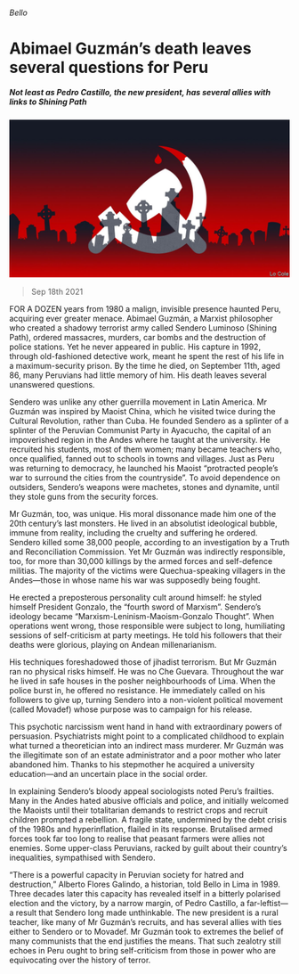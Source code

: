 ###### Bello

# Abimael Guzmán’s death leaves several questions for Peru 

##### Not least as Pedro Castillo, the new president, has several allies with links to Shining Path 

![image](images/20210918_AMD002_0.jpg) 

> Sep 18th 2021 

FOR A DOZEN years from 1980 a malign, invisible presence haunted Peru, acquiring ever greater menace. Abimael Guzmán, a Marxist philosopher who created a shadowy terrorist army called Sendero Luminoso (Shining Path), ordered massacres, murders, car bombs and the destruction of police stations. Yet he never appeared in public. His capture in 1992, through old-fashioned detective work, meant he spent the rest of his life in a maximum-security prison. By the time he died, on September 11th, aged 86, many Peruvians had little memory of him. His death leaves several unanswered questions.

Sendero was unlike any other guerrilla movement in Latin America. Mr Guzmán was inspired by Maoist China, which he visited twice during the Cultural Revolution, rather than Cuba. He founded Sendero as a splinter of a splinter of the Peruvian Communist Party in Ayacucho, the capital of an impoverished region in the Andes where he taught at the university. He recruited his students, most of them women; many became teachers who, once qualified, fanned out to schools in towns and villages. Just as Peru was returning to democracy, he launched his Maoist “protracted people’s war to surround the cities from the countryside”. To avoid dependence on outsiders, Sendero’s weapons were machetes, stones and dynamite, until they stole guns from the security forces.


Mr Guzmán, too, was unique. His moral dissonance made him one of the 20th century’s last monsters. He lived in an absolutist ideological bubble, immune from reality, including the cruelty and suffering he ordered. Sendero killed some 38,000 people, according to an investigation by a Truth and Reconciliation Commission. Yet Mr Guzmán was indirectly responsible, too, for more than 30,000 killings by the armed forces and self-defence militias. The majority of the victims were Quechua-speaking villagers in the Andes—those in whose name his war was supposedly being fought.

He erected a preposterous personality cult around himself: he styled himself President Gonzalo, the “fourth sword of Marxism”. Sendero’s ideology became “Marxism-Leninism-Maoism-Gonzalo Thought”. When operations went wrong, those responsible were subject to long, humiliating sessions of self-criticism at party meetings. He told his followers that their deaths were glorious, playing on Andean millenarianism.

His techniques foreshadowed those of jihadist terrorism. But Mr Guzmán ran no physical risks himself. He was no Che Guevara. Throughout the war he lived in safe houses in the posher neighbourhoods of Lima. When the police burst in, he offered no resistance. He immediately called on his followers to give up, turning Sendero into a non-violent political movement (called Movadef) whose purpose was to campaign for his release.

This psychotic narcissism went hand in hand with extraordinary powers of persuasion. Psychiatrists might point to a complicated childhood to explain what turned a theoretician into an indirect mass murderer. Mr Guzmán was the illegitimate son of an estate administrator and a poor mother who later abandoned him. Thanks to his stepmother he acquired a university education—and an uncertain place in the social order.

In explaining Sendero’s bloody appeal sociologists noted Peru’s frailties. Many in the Andes hated abusive officials and police, and initially welcomed the Maoists until their totalitarian demands to restrict crops and recruit children prompted a rebellion. A fragile state, undermined by the debt crisis of the 1980s and hyperinflation, flailed in its response. Brutalised armed forces took far too long to realise that peasant farmers were allies not enemies. Some upper-class Peruvians, racked by guilt about their country’s inequalities, sympathised with Sendero.

“There is a powerful capacity in Peruvian society for hatred and destruction,” Alberto Flores Galindo, a historian, told Bello in Lima in 1989. Three decades later this capacity has revealed itself in a bitterly polarised election and the victory, by a narrow margin, of Pedro Castillo, a far-leftist—a result that Sendero long made unthinkable. The new president is a rural teacher, like many of Mr Guzmán’s recruits, and has several allies with ties either to Sendero or to Movadef. Mr Guzmán took to extremes the belief of many communists that the end justifies the means. That such zealotry still echoes in Peru ought to bring self-criticism from those in power who are equivocating over the history of terror.

